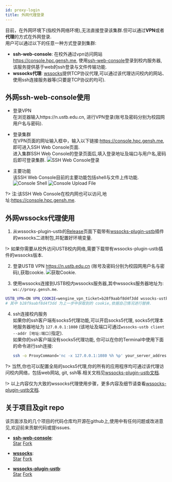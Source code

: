 ```yaml
---
id: proxy-login
title: 外网代理登录
---
```


目前，在外网环境下(指校外网络环境),无法直接登录该集群.但可以通过**VPN**或者**代理**的方式在外网登录.  
用户可以通过以下的任意一种方式登录到集群:
- **ssh-web-console**: 在校外通过vpn访问网站 https://console.hpc.gensh.me, 使用[ssh-web-console](https://github.com/genshen/ssh-web-console)登录到校内服务器, 该服务提供基于web的ssh登录与文件传输功能.
- **wssocks代理**: [wssocks](https://github.com/genshen/wssocks)提供TCP协议代理,可以通过该代理访问校内的网站、使用ssh连接服务器等(只要是TCP协议的均可).

## 外网ssh-web-console使用
- 登录VPN  
在浏览器输入https://n.ustb.edu.cn, 进行VPN登录(账号及密码分别为校园网用户名与密码).  

- 登录集群  
 在VPN页面的网址输入框中，输入以下链接:https://console.hpc.gensh.me, 即可进入SSH Web Console页面.  
 进入集群SSH Web Console的登录页面后,填入登录地址及端口与用户名,密码后即可登录集群. 
 ![SSH Web Console登录](https://github.com/genshen/ssh-web-console/raw/master/Screenshots/shot2.png)

- 主要功能  
 该SSH Web Console目前的主要功能包括shell与文件上传功能.
 ![Console Shell](https://github.com/genshen/ssh-web-console/raw/master/Screenshots/shot3.png)
 ![Console Upload File](https://github.com/genshen/ssh-web-console/raw/master/Screenshots/shot4.png)

?> 注:该SSH Web Console在校内网也可以访问,地址:https://console.hpc.gensh.me.

## 外网wssocks代理使用
1. 从wssocks-plugin-ustb的[Release](https://github.com/genshen/wssocks-plugin-ustb/releases)页面下载带有[wssocks-plugin-ustb](https://github.com/genshen/wssocks-plugin-ustb)插件的wssocks二进制包,并配置好环境变量.  

!> 如果你需要从校外访问USTB校内网络,需要下载带有wssocks-plugin-ustb插件的wssocks版本.

2. 登录USTB VPN https://n.ustb.edu.cn (账号及密码分别为校园网用户名与密码),获取cookie.
   ![获取Cookie](https://github.com/genshen/wssocks-plugin-ustb/raw/master/docs/zh-cn/asserts/get-cookie.png).

3. 使用wssocks连接到USTB校内wssocks服务器,其中wssocks服务器地址为: `ws://proxy.gensh.me`.
```bash
USTB_VPN=ON VPN_COOKIE=wengine_vpn_ticket=b28f9aabf8d4f3dd wssocks-ustb client --addr :1080 --remote ws://proxy.gensh.me
# 其中 b28f9aabf8d4f3dd 为上一步中获取到的 cookie,依据自己情况进行替换.
```
4. ssh连接校内服务  
   如果你的ssh客户端有socks5代理功能,可以开启socks5代理, socks5代理本地服务器地址为 `127.0.0.1:1080` (该地址及端口可通过`wssocks-ustb client --addr [地址:端口]`指定).  
   如果你的ssh客户端没有socks5代理功能, 你可以在你的Terminal中使用下面的命令进行ssh连接:
   ```bash
   ssh -o ProxyCommand='nc -x 127.0.0.1:1080 %h %p' your_server_address
   ```

?> 当然,你也可以配置全局的socks5代理,你的所有的应用程序均可通过该代理访问校内网络，包括web网站, git, ssh等.相关文档见[wssocks-plugin-ustb文档](https://github.com/genshen/wssocks-plugin-ustb/blob/master/docs/zh-cn/README.md).

!> 以上内容仅为大致的wssocks代理使用步骤，更多内容及细节请查看[wssocks-plugin-ustb文档](https://github.com/genshen/wssocks-plugin-ustb/blob/master/docs/zh-cn/README.md).

## 关于项目及git repo
该页面涉及的几个项目的代码仓库均开源在github上,使用中有任何问题或改进意见,欢迎前来贡献代码或提issues.

- **[ssh-web-console](https://github.com/genshen/ssh-web-console)**:  
  <a class="github-button" target="_blank" href="https://github.com/genshen/ssh-web-console" data-size="large" data-show-count="true" aria-label="Star genshen/ssh-web-console on GitHub">Star</a>  <a class="github-button" target="_blank" href="https://github.com/genshen/ssh-web-console/fork" data-size="large" data-show-count="true" aria-label="Fork genshen/ssh-web-console on GitHub">Fork</a>

- **[wssocks](https://github.com/genshen/wssocks)**:  
  <a class="github-button" target="_blank" href="https://github.com/genshen/wssocks" data-size="large" data-show-count="true" aria-label="Star genshen/wssocks on GitHub">Star</a>  <a class="github-button" target="_blank" href="https://github.com/genshen/wssocks/fork" data-size="large" data-show-count="true" aria-label="Fork genshen/wssocks on GitHub">Fork</a>

- **[wssocks-plugin-ustb](https://github.com/genshen/wssocks-plugin-ustb)**:  
  <a class="github-button" target="_blank" href="https://github.com/genshen/wssocks-plugin-ustb" data-size="large" data-show-count="true" aria-label="Star genshen/wssocks-plugin-ustb on GitHub">Star</a>  <a class="github-button" target="_blank" href="https://github.com/genshen/wssocks-plugin-ustb/fork" data-size="large" data-show-count="true" aria-label="Fork genshen/wssocks-plugin-ustb on GitHub">Fork</a>
